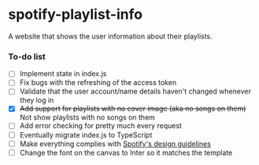 # spotify-playlist-info
A website that shows the user information about their playlists.

### To-do list
- [ ] Implement state in index.js
- [ ] Fix bugs with the refreshing of the access token
- [ ] Validate that the user account/name details haven't changed whenever they log in
- [x] ~~Add support for playlists with no cover image (aka no songs on them)~~ Not show playlists with no songs on them
- [ ] Add error checking for pretty much every request
- [ ] Eventually migrate index.js to TypeScript
- [ ] Make everything complies with [Spotify's design guidelines](https://developer.spotify.com/documentation/design)
- [ ] Change the font on the canvas to Inter so it matches the template